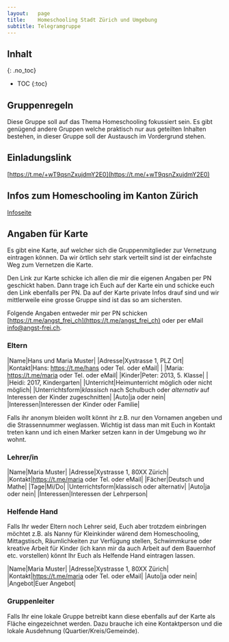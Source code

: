 ```yaml
---
layout:   page
title:    Homeschooling Stadt Zürich und Umgebung
subtitle: Telegramgruppe
---
```


## Inhalt
{: .no_toc}

* TOC
{:toc}

## Gruppenregeln

Diese Gruppe soll auf das Thema Homeschooling fokussiert sein. Es gibt genügend andere Gruppen welche praktisch nur aus geteilten Inhalten bestehen, in dieser Gruppe soll der Austausch im Vordergrund stehen.

## Einladungslink

[https://t.me/+wT9qsnZxujdmY2E0](https://t.me/+wT9qsnZxujdmY2E0)

## Infos zum Homeschooling im Kanton Zürich

[Infoseite](/infos/info-homeschooling-zh.html)

## Angaben für Karte

Es gibt eine Karte, auf welcher sich die Gruppenmitglieder zur Vernetzung eintragen können. Da wir örtlich sehr stark verteilt sind ist der einfachste Weg zum Vernetzen die Karte.

Den Link zur Karte schicke ich allen die mir die eigenen Angaben per PN geschickt haben. Dann trage ich Euch auf der Karte ein und schicke euch den Link ebenfalls per PN. Da auf der Karte private Infos drauf sind und wir mittlerweile eine grosse Gruppe sind ist das so am sichersten.

Folgende Angaben entweder mir per PN schicken [https://t.me/angst_frei_ch](https://t.me/angst_frei_ch) oder per eMail [info@angst-frei.ch](mailto:info@angst-frei.ch).

### Eltern

|Name|Hans und Maria Muster|
|Adresse|Xystrasse 1, PLZ Ort|
|Kontakt|Hans: https://t.me/hans oder Tel. oder eMail|
| |Maria: https://t.me/maria oder Tel. oder eMail|
|Kinder|Peter: 2013, 5. Klasse|
| |Heidi: 2017, Kindergarten|
|Unterricht|Heimunterricht möglich oder nicht möglich|
|Unterrichtsform|*klassisch* nach Schulbuch oder *alternativ* auf Interessen der Kinder zugeschnitten|
|Auto|ja oder nein|
|Interessen|Interessen der Kinder oder Familie|

Falls ihr anonym bleiden wollt könnt ihr z.B. nur den Vornamen angeben und die Strassennummer weglassen. Wichtig ist dass man mit Euch in Kontakt treten kann und ich einen Marker setzen kann in der Umgebung wo ihr wohnt.

### Lehrer/in

|Name|Maria Muster|
|Adresse|Xystrasse 1, 80XX Zürich|
|Kontakt|https://t.me/maria oder Tel. oder eMail|
|Fächer|Deutsch und Mathe|
|Tage|Mi/Do|
|Unterrichtsform|klassisch oder alternativ|
|Auto|ja oder nein|
|Interessen|Interessen der Lehrperson|

### Helfende Hand

Falls Ihr weder Eltern noch Lehrer seid, Euch aber trotzdem einbringen möchtet z.B. als Nanny für Kleinkinder wärend dem Homeschooling, Mittagstisch, Räumlichkeiten zur Verfügung stellen, Schwimmkurse oder kreative Arbeit für Kinder (ich kann mir da auch Arbeit auf dem Bauernhof etc. vorstellen) könnt Ihr Euch als Helfende Hand eintragen lassen.

|Name|Maria Muster|
|Adresse|Xystrasse 1, 80XX Zürich|
|Kontakt|https://t.me/maria oder Tel. oder eMail|
|Auto|ja oder nein|
|Angebot|Euer Angebot|

### Gruppenleiter

Falls Ihr eine lokale Gruppe betreibt kann diese ebenfalls auf der Karte als Fläche eingezeichnet werden. Dazu brauche ich eine Kontaktperson und die lokale Ausdehnung (Quartier/Kreis/Gemeinde).

